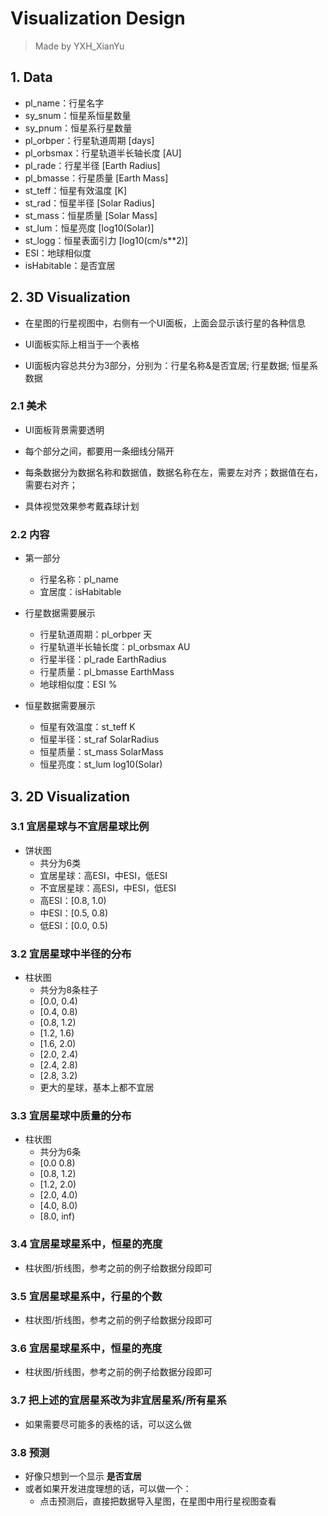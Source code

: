 # Visualization Design

> Made by YXH_XianYu

## 1. Data

* pl_name：行星名字
* sy_snum：恒星系恒星数量
* sy_pnum：恒星系行星数量
* pl_orbper：行星轨道周期 [days]
* pl_orbsmax：行星轨道半长轴长度 [AU]
* pl_rade：行星半径 [Earth Radius]
* pl_bmasse：行星质量 [Earth Mass]
* st_teff：恒星有效温度 [K]
* st_rad：恒星半径 [Solar Radius]
* st_mass：恒星质量 [Solar Mass]
* st_lum：恒星亮度 [log10(Solar)]
* st_logg：恒星表面引力 [log10(cm/s**2)]
* ESI：地球相似度
* isHabitable：是否宜居

## 2. 3D Visualization

* 在星图的行星视图中，右侧有一个UI面板，上面会显示该行星的各种信息

* UI面板实际上相当于一个表格

* UI面板内容总共分为3部分，分别为：行星名称&是否宜居; 行星数据; 恒星系数据

### 2.1 美术

* UI面板背景需要透明

* 每个部分之间，都要用一条细线分隔开

* 每条数据分为数据名称和数据值，数据名称在左，需要左对齐；数据值在右，需要右对齐；

* 具体视觉效果参考戴森球计划

### 2.2 内容

* 第一部分
  * 行星名称：pl_name
  * 宜居度：isHabitable

* 行星数据需要展示
  * 行星轨道周期：pl_orbper 天
  * 行星轨道半长轴长度：pl_orbsmax AU
  * 行星半径：pl_rade EarthRadius
  * 行星质量：pl_bmasse EarthMass
  * 地球相似度：ESI %

* 恒星数据需要展示
  * 恒星有效温度：st_teff K
  * 恒星半径：st_raf SolarRadius
  * 恒星质量：st_mass SolarMass
  * 恒星亮度：st_lum log10(Solar)

## 3. 2D Visualization

### 3.1 宜居星球与不宜居星球比例

* 饼状图
  * 共分为6类
  * 宜居星球：高ESI，中ESI，低ESI
  * 不宜居星球：高ESI，中ESI，低ESI
  * 高ESI：[0.8, 1.0)
  * 中ESI：[0.5, 0.8)
  * 低ESI：[0.0, 0.5)

### 3.2 宜居星球中半径的分布

* 柱状图
  * 共分为8条柱子
  * [0.0, 0.4)
  * [0.4, 0.8)
  * [0.8, 1.2)
  * [1.2, 1.6)
  * [1.6, 2.0)
  * [2.0, 2.4)
  * [2.4, 2.8)
  * [2.8, 3.2)
  * 更大的星球，基本上都不宜居

### 3.3 宜居星球中质量的分布

* 柱状图
  * 共分为6条
  * [0.0 0.8)
  * [0.8, 1.2)
  * [1.2, 2.0)
  * [2.0, 4.0)
  * [4.0, 8.0)
  * [8.0, inf)

### 3.4 宜居星球星系中，恒星的亮度

* 柱状图/折线图，参考之前的例子给数据分段即可

### 3.5 宜居星球星系中，行星的个数

* 柱状图/折线图，参考之前的例子给数据分段即可

### 3.6 宜居星球星系中，恒星的亮度

* 柱状图/折线图，参考之前的例子给数据分段即可

### 3.7 把上述的宜居星系改为非宜居星系/所有星系

* 如果需要尽可能多的表格的话，可以这么做

### 3.8 预测

* 好像只想到一个显示 **是否宜居**
* 或者如果开发进度理想的话，可以做一个：
  * 点击预测后，直接把数据导入星图，在星图中用行星视图查看
